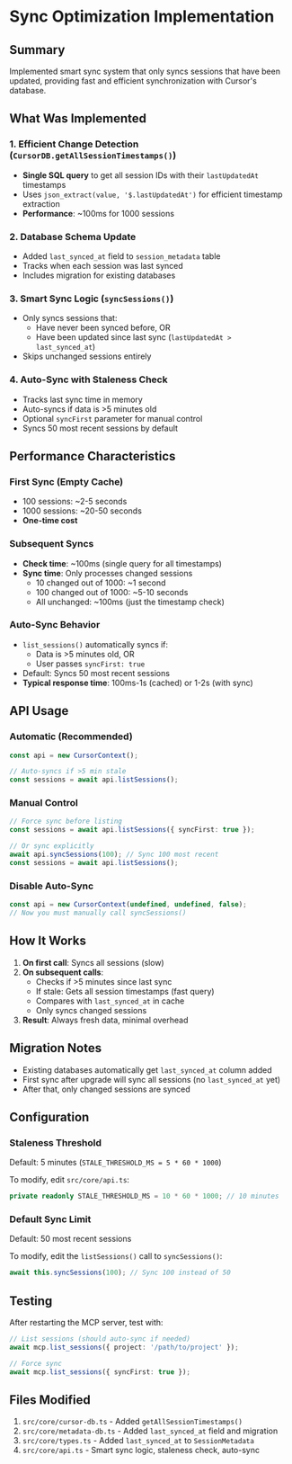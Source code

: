 # Sync Optimization Implementation

## Summary

Implemented smart sync system that only syncs sessions that have been updated, providing fast and efficient synchronization with Cursor's database.

## What Was Implemented

### 1. Efficient Change Detection (`CursorDB.getAllSessionTimestamps()`)
- **Single SQL query** to get all session IDs with their `lastUpdatedAt` timestamps
- Uses `json_extract(value, '$.lastUpdatedAt')` for efficient timestamp extraction
- **Performance**: ~100ms for 1000 sessions

### 2. Database Schema Update
- Added `last_synced_at` field to `session_metadata` table
- Tracks when each session was last synced
- Includes migration for existing databases

### 3. Smart Sync Logic (`syncSessions()`)
- Only syncs sessions that:
  - Have never been synced before, OR
  - Have been updated since last sync (`lastUpdatedAt > last_synced_at`)
- Skips unchanged sessions entirely

### 4. Auto-Sync with Staleness Check
- Tracks last sync time in memory
- Auto-syncs if data is >5 minutes old
- Optional `syncFirst` parameter for manual control
- Syncs 50 most recent sessions by default

## Performance Characteristics

### First Sync (Empty Cache)
- 100 sessions: ~2-5 seconds
- 1000 sessions: ~20-50 seconds
- **One-time cost**

### Subsequent Syncs
- **Check time**: ~100ms (single query for all timestamps)
- **Sync time**: Only processes changed sessions
  - 10 changed out of 1000: ~1 second
  - 100 changed out of 1000: ~5-10 seconds
  - All unchanged: ~100ms (just the timestamp check)

### Auto-Sync Behavior
- `list_sessions()` automatically syncs if:
  - Data is >5 minutes old, OR
  - User passes `syncFirst: true`
- Default: Syncs 50 most recent sessions
- **Typical response time**: 100ms-1s (cached) or 1-2s (with sync)

## API Usage

### Automatic (Recommended)
```typescript
const api = new CursorContext();

// Auto-syncs if >5 min stale
const sessions = await api.listSessions();
```

### Manual Control
```typescript
// Force sync before listing
const sessions = await api.listSessions({ syncFirst: true });

// Or sync explicitly
await api.syncSessions(100); // Sync 100 most recent
const sessions = await api.listSessions();
```

### Disable Auto-Sync
```typescript
const api = new CursorContext(undefined, undefined, false);
// Now you must manually call syncSessions()
```

## How It Works

1. **On first call**: Syncs all sessions (slow)
2. **On subsequent calls**:
   - Checks if >5 minutes since last sync
   - If stale: Gets all session timestamps (fast query)
   - Compares with `last_synced_at` in cache
   - Only syncs changed sessions
3. **Result**: Always fresh data, minimal overhead

## Migration Notes

- Existing databases automatically get `last_synced_at` column added
- First sync after upgrade will sync all sessions (no `last_synced_at` yet)
- After that, only changed sessions are synced

## Configuration

### Staleness Threshold
Default: 5 minutes (`STALE_THRESHOLD_MS = 5 * 60 * 1000`)

To modify, edit `src/core/api.ts`:
```typescript
private readonly STALE_THRESHOLD_MS = 10 * 60 * 1000; // 10 minutes
```

### Default Sync Limit
Default: 50 most recent sessions

To modify, edit the `listSessions()` call to `syncSessions()`:
```typescript
await this.syncSessions(100); // Sync 100 instead of 50
```

## Testing

After restarting the MCP server, test with:

```typescript
// List sessions (should auto-sync if needed)
await mcp.list_sessions({ project: '/path/to/project' });

// Force sync
await mcp.list_sessions({ syncFirst: true });
```

## Files Modified

1. `src/core/cursor-db.ts` - Added `getAllSessionTimestamps()`
2. `src/core/metadata-db.ts` - Added `last_synced_at` field and migration
3. `src/core/types.ts` - Added `last_synced_at` to `SessionMetadata`
4. `src/core/api.ts` - Smart sync logic, staleness check, auto-sync
